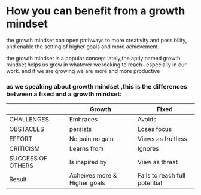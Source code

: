 # How you can benefit from a growth mindset
 the growth mindset can open pathways to more creativity and possibility, and enable the setting of higher goals and more achievement.

 the growth mindset  is a popular concept lately,the aptly named growth mindset helps us grow in whatever we looking to reach– especially in our work. and if we are growing we are more and more productive
 ### as we speaking about growth mindset ,this is the differences between a fixed and a growth mindset:



 




|                 | Growth                          |Fixed                        |   
|---              |---                              |---                          |
|  CHALLENGES     |Embraces                         |Avoids                       |  
|  OBSTACLES      |persists                         |Loses focus                  |   
|   EFFORT        |No pain,no gain                  |Views as fruitless           |  
|  CRITICISM      |Learns from                      |Ignores                      |
|SUCCESS OF OTHERS|Is inspired by                   |View as threat               |
|    Result       |Acheives more & Higher goals     |Fails to reach full potential|
